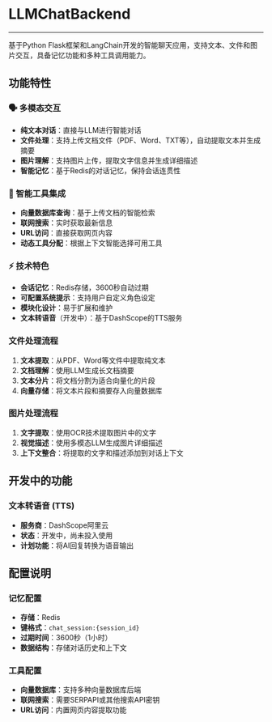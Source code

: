 # LLMChatBackend

---

基于Python Flask框架和LangChain开发的智能聊天应用，支持文本、文件和图片交互，具备记忆功能和多种工具调用能力。

## 功能特性

### 🗣️ 多模态交互
- **纯文本对话**：直接与LLM进行智能对话
- **文件处理**：支持上传文档文件（PDF、Word、TXT等），自动提取文本并生成摘要
- **图片理解**：支持图片上传，提取文字信息并生成详细描述
- **智能记忆**：基于Redis的对话记忆，保持会话连贯性

### 🔧 智能工具集成
- **向量数据库查询**：基于上传文档的智能检索
- **联网搜索**：实时获取最新信息
- **URL访问**：直接获取网页内容
- **动态工具分配**：根据上下文智能选择可用工具

### ⚡ 技术特色
- **会话记忆**：Redis存储，3600秒自动过期
- **可配置系统提示**：支持用户自定义角色设定
- **模块化设计**：易于扩展和维护
- **文本转语音**（开发中）：基于DashScope的TTS服务

### 文件处理流程
1. **文本提取**：从PDF、Word等文件中提取纯文本
2. **文档理解**：使用LLM生成长文档摘要
3. **文本分片**：将文档分割为适合向量化的片段
4. **向量存储**：将文本片段和摘要存入向量数据库

### 图片处理流程
1. **文字提取**：使用OCR技术提取图片中的文字
2. **视觉描述**：使用多模态LLM生成图片详细描述
3. **上下文整合**：将提取的文字和描述添加到对话上下文

## 开发中的功能

### 文本转语音 (TTS)
- **服务商**：DashScope阿里云
- **状态**：开发中，尚未投入使用
- **计划功能**：将AI回复转换为语音输出

## 配置说明

### 记忆配置
- **存储**：Redis
- **键格式**：`chat_session:{session_id}`
- **过期时间**：3600秒（1小时）
- **数据结构**：存储对话历史和上下文

### 工具配置
- **向量数据库**：支持多种向量数据库后端
- **联网搜索**：需要SERPAPI或其他搜索API密钥
- **URL访问**：内置网页内容提取功能
